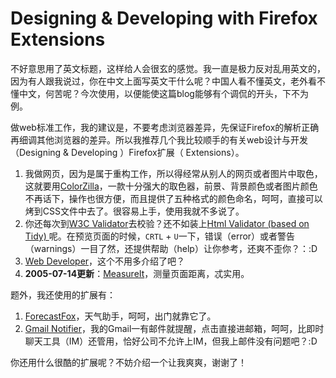 # Designing & Developing with Firefox Extensions

不好意思用了英文标题，这样给人会很玄的感觉。我一直是极力反对乱用英文的，因为有人跟我说过，你在中文上面写英文干什么呢？中国人看不懂英文，老外看不懂中文，何苦呢？今次使用，以便能使这篇blog能够有个调侃的开头，下不为例。

做web标准工作，我的建议是，不要考虑浏览器差异，先保证Firefox的解析正确再细调其他浏览器的差异。所以我推荐几个我比较顺手的有关web设计与开发（Designing & Developing ）Firefox扩展（ Extensions）。

1. 我做网页，因为是属于重构工作，所以得经常从别人的网页或者图片中取色，这就要用[ColorZilla][0]，一款十分强大的取色器，前景、背景颜色或者图片颜色不再话下，操作也很方便，而且提供了五种格式的颜色命名，呵呵，直接可以烤到CSS文件中去了。很容易上手，使用我就不多说了。
2. 你还每次到[W3C Validator][1]去校验？还不如装上[Html Validator (based on Tidy) ][2]呢。在预览页面的时候，`CRTL` + `U`一下，错误（error）或者警告（warnings）一目了然，还提供帮助（help）让你参考，还爽不歪你？：:D
3. [Web Developer][3]，这个不用多介绍了吧？
4. **2005-07-14更新**：[MeasureIt][4]，测量页面距离，忒实用。

题外，我还使用的扩展有：

1. [ForecastFox][5]，天气助手，呵呵，出门就靠它了。
2. [Gmail Notifier][6]，我的Gmail一有邮件就提醒，点击直接进邮箱，呵呵，比即时聊天工具（IM）还管用，恰好公司不允许上IM，但我上邮件没有问题吧？:D

你还用什么很酷的扩展呢？不妨介绍一个让我爽爽，谢谢了！

[0]: https://addons.update.mozilla.org/extensions/moreinfo.php?id=271
[1]: http://validator.w3.org
[2]: https://addons.update.mozilla.org/extensions/moreinfo.php?id=249
[3]: https://addons.update.mozilla.org/extensions/moreinfo.php?id=60
[4]: https://addons.mozilla.org/extensions/moreinfo.php?id=539
[5]: https://addons.update.mozilla.org/extensions/moreinfo.php?id=398
[6]: https://addons.update.mozilla.org/extensions/moreinfo.php?id=173